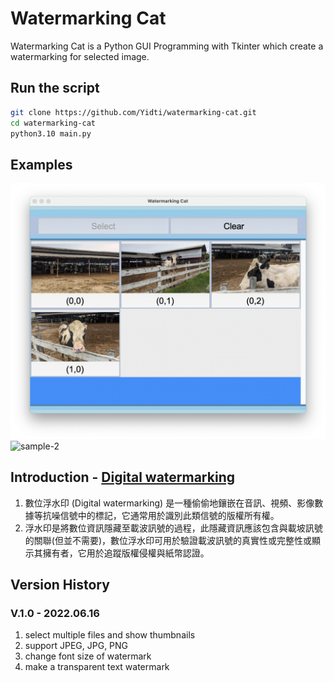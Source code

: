 # Watermarking Cat

Watermarking Cat is a Python GUI Programming with Tkinter which create a watermarking for selected image.

## Run the script

```sh
git clone https://github.com/Yidti/watermarking-cat.git
cd watermarking-cat
python3.10 main.py
```

## Examples

![sample-1](https://github.com/Yidti/watermarking-cat/blob/master/sample/sample-1.png)
![sample-2](https://github.com/Yidti/watermarking-cat/blob/master/sample/sample-2.png)

## Introduction - [Digital watermarking](https://en.wikipedia.org/wiki/Digital_watermarking)

1. 數位浮水印 (Digital watermarking) 是一種偷偷地鑲嵌在音訊、視頻、影像數據等抗噪信號中的標記，它通常用於識別此類信號的版權所有權。
2. 浮水印是將數位資訊隱藏至載波訊號的過程，此隱藏資訊應該包含與載坡訊號的關聯(但並不需要)，數位浮水印可用於驗證載波訊號的真實性或完整性或顯示其擁有者，它用於追蹤版權侵權與紙幣認證。

## Version History

### V.1.0 - 2022.06.16

1. select multiple files and show thumbnails
2. support JPEG, JPG, PNG
3. change font size of watermark
4. make a transparent text watermark
